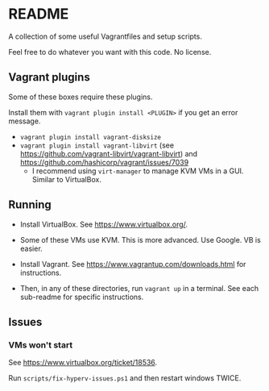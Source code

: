 # README

A collection of some useful Vagrantfiles and setup scripts.

Feel free to do whatever you want with this code.
No license.

## Vagrant plugins

Some of these boxes require these plugins.

Install them with `vagrant plugin install <PLUGIN>` if you get an error message.

-   `vagrant plugin install vagrant-disksize` 
-   `vagrant plugin install vagrant-libvirt` (see <https://github.com/vagrant-libvirt/vagrant-libvirt>) and 
    <https://github.com/hashicorp/vagrant/issues/7039>
    -   I recommend using `virt-manager` to manage KVM VMs in a GUI. Similar to VirtualBox.

## Running

- Install VirtualBox. See <https://www.virtualbox.org/>.

- Some of these VMs use KVM. This is more advanced. Use Google. VB is easier.

- Install Vagrant. See <https://www.vagrantup.com/downloads.html> for instructions.

- Then, in any of these directories, run `vagrant up` in a terminal. See each sub-readme for specific instructions.

## Issues

### VMs won't start

See <https://www.virtualbox.org/ticket/18536>.

Run `scripts/fix-hyperv-issues.ps1` and then restart windows TWICE.